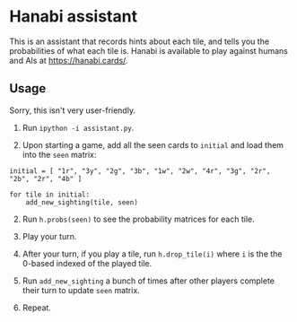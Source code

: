 # Hanabi assistant

This is an assistant that records hints about each tile, and tells you the probabilities of what each tile is.
Hanabi is available to play against humans and AIs at https://hanabi.cards/.

## Usage
Sorry, this isn't very user-friendly.

1. Run `ipython -i assistant.py`.

1. Upon starting a game, add all the seen cards to `initial` and load them into the `seen` matrix:
```
initial = [ "1r", "3y", "2g", "3b", "1w", "2w", "4r", "3g", "2r", "2b", "2r", "4b" ]

for tile in initial:
    add_new_sighting(tile, seen)
```

2. Run `h.probs(seen)` to see the probability matrices for each tile.

3. Play your turn.

3. After your turn, if you play a tile, run `h.drop_tile(i)` where `i` is the the 0-based indexed of the played tile.

4. Run `add_new_sighting` a bunch of times after other players complete their turn to update `seen` matrix.

5. Repeat.
